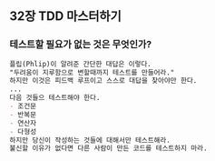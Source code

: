 ## 32장 TDD 마스터하기

### 테스트할 필요가 없는 것은 무엇인가?

```markdown
플립(Phlip)이 알려준 간단한 대답은 이렇다.
"두려움이 지루함으로 변할때까지 테스트를 만들어라."
하지만 이것은 피드백 루프이고 스스로 대답을 찾아야만 한다.
...
다음 것들으 테스트해야 한다.
- 조건문
- 반복문
- 연산자
- 다형성
하지만 당신이 작성하는 것들에 대해서만 테스트해라.
불신할 이유가 없다면 다른 사람이 만든 코드를 테스트하지 마라.
```
